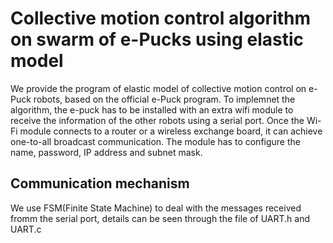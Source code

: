 # Collective motion control algorithm on swarm of e-Pucks using elastic model

We provide the program of elastic model of collective motion control on e-Puck robots, based on the official e-Puck program.
To implemnet the algorithm, the e-puck has to be installed with an extra wifi module to receive the information of the other robots using a serial port. Once the Wi-Fi module connects to a router or a wireless exchange board, it can achieve one-to-all broadcast communication. The module has to configure the name, password, IP address and subnet mask. 

## Communication mechanism
We use FSM(Finite State Machine) to deal with the messages received fromm the serial port, details can be seen through the file of UART.h and UART.c
